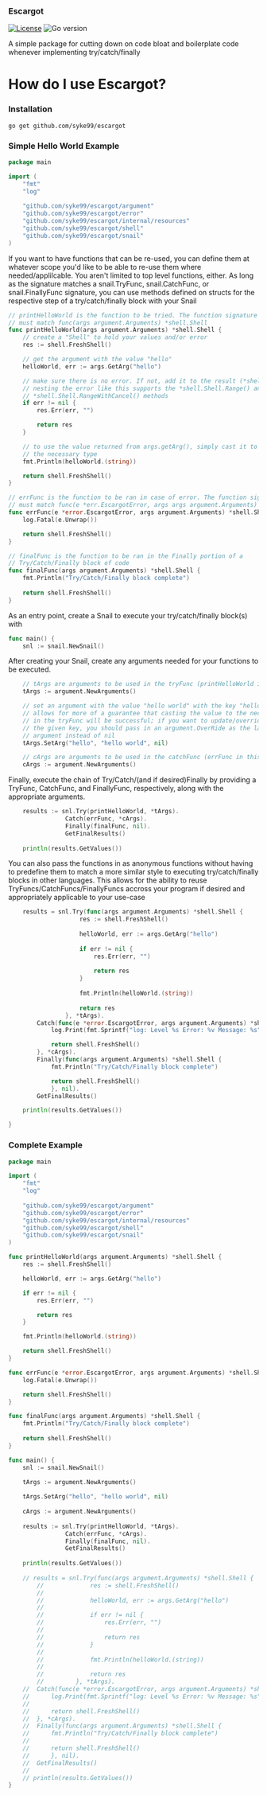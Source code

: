 ### Escargot

[![License](https://img.shields.io/github/license/syke99/escargot)](https://github.com/syke99/escargot/blob/master/LICENSE)
![Go version](https://img.shields.io/github/go-mod/go-version/syke99/escargot)</br>

A simple package for cutting down on code bloat and boilerplate code whenever implementing try/catch/finally

How do I use Escargot?
====

### Installation

```
go get github.com/syke99/escargot
```

### Simple Hello World Example

```go
package main

import (
	"fmt"
	"log"
	
	"github.com/syke99/escargot/argument"
	"github.com/syke99/escargot/error"
	"github.com/syke99/escargot/internal/resources"
	"github.com/syke99/escargot/shell"
	"github.com/syke99/escargot/snail"
)
```

If you want to have functions that can be re-used, you can define them at whatever scope you'd like to be
able to re-use them where needed/applilcable. You aren't limited to top level functions, either. As long as
the signature matches a snail.TryFunc, snail.CatchFunc, or snail.FinallyFunc signature, you can use methods
defined on structs for the respective step of a try/catch/finally block with your Snail

```go
// printHelloWorld is the function to be tried. The function signature
// must match func(args argument.Arguments) *shell.Shell
func printHelloWorld(args argument.Arguments) *shell.Shell {
	// create a "Shell" to hold your values and/or error
	res := shell.FreshShell()

	// get the argument with the value "hello"
	helloWorld, err := args.GetArg("hello")

	// make sure there is no error. If not, add it to the result (*shell.Shell);
	// nesting the error like this supports the *shell.Shell.Range() and
	// *shell.Shell.RangeWithCancel() methods
	if err != nil {
		res.Err(err, "")

		return res
	}

	// to use the value returned from args.getArg(), simply cast it to
	// the necessary type
	fmt.Println(helloWorld.(string))

	return shell.FreshShell()
}

// errFunc is the function to be ran in case of error. The function signature
// must match func(e *err.EscargotError, args args argument.Arguments) *shell.Shell
func errFunc(e *error.EscargotError, args argument.Arguments) *shell.Shell {
	log.Fatal(e.Unwrap())

	return shell.FreshShell()
}

// finalFunc is the function to be ran in the Finally portion of a 
// Try/Catch/Finally block of code
func finalFunc(args argument.Arguments) *shell.Shell {
	fmt.Println("Try/Catch/Finally block complete")
	
	return shell.FreshShell()
}
```

As an entry point, create a Snail to execute your try/catch/finally block(s) with

```go
func main() {
	snl := snail.NewSnail()
```

After creating your Snail, create any arguments needed for your functions to be executed.

```go
	// tArgs are arguments to be used in the tryFunc (printHelloWorld in this case)
	tArgs := argument.NewArguments()

	// set an argument with the value "hello world" with the key "hello"; this
	// allows for more of a guarantee that casting the value to the necessary type
	// in the tryFunc will be successful; if you want to update/override a value at
	// the given key, you should pass in an argument.OverRide as the last
	// argument instead of nil
	tArgs.SetArg("hello", "hello world", nil)

	// cArgs are arguments to be used in the catchFunc (errFunc in this case)
	cArgs := argument.NewArguments()
```

Finally, execute the chain of Try/Catch/(and if desired)Finally
by providing a TryFunc, CatchFunc, and FinallyFunc, respectively,
along with the appropriate arguments. 
```go
	results := snl.Try(printHelloWorld, *tArgs).
		        Catch(errFunc, *cArgs).
		        Finally(finalFunc, nil).
		        GetFinalResults()
	
	println(results.GetValues())
```

You can also pass the functions
in as anonymous functions without having to predefine them to match
a more similar style to executing try/catch/finally blocks in other languages.
This allows for the ability to reuse TryFuncs/CatchFuncs/FinallyFuncs accross
your program if desired and appropriately applicable to your use-case

```go
    results = snl.Try(func(args argument.Arguments) *shell.Shell {
                    res := shell.FreshShell()
            
                    helloWorld, err := args.GetArg("hello")
            
                    if err != nil {
                        res.Err(err, "")
            
                        return res
                    }
            
                    fmt.Println(helloWorld.(string))
            
                    return res
                }, *tArgs).
		Catch(func(e *error.EscargotError, args argument.Arguments) *shell.Shell {
			log.Print(fmt.Sprintf("log: Level %s Error: %v Message: %s", e.Level, e.Unwrap(), e.Msg))

			return shell.FreshShell()
		}, *cArgs).
		Finally(func(args argument.Arguments) *shell.Shell {
			fmt.Println("Try/Catch/Finally block complete")

			return shell.FreshShell()
			}, nil).
		GetFinalResults()

	println(results.GetValues())

}
```

### Complete Example

```go
package main

import (
	"fmt"
	"log"
	
	"github.com/syke99/escargot/argument"
	"github.com/syke99/escargot/error"
	"github.com/syke99/escargot/internal/resources"
	"github.com/syke99/escargot/shell"
	"github.com/syke99/escargot/snail"
)

func printHelloWorld(args argument.Arguments) *shell.Shell {
	res := shell.FreshShell()

	helloWorld, err := args.GetArg("hello")

	if err != nil {
		res.Err(err, "")

		return res
	}

	fmt.Println(helloWorld.(string))

	return shell.FreshShell()
}

func errFunc(e *error.EscargotError, args argument.Arguments) *shell.Shell {
	log.Fatal(e.Unwrap())

	return shell.FreshShell()
}

func finalFunc(args argument.Arguments) *shell.Shell {
	fmt.Println("Try/Catch/Finally block complete")
	
	return shell.FreshShell()
}

func main() {
	snl := snail.NewSnail()
	
	tArgs := argument.NewArguments()

	tArgs.SetArg("hello", "hello world", nil)
	
	cArgs := argument.NewArguments()
	
	results := snl.Try(printHelloWorld, *tArgs).
		        Catch(errFunc, *cArgs).
		        Finally(finalFunc, nil).
		        GetFinalResults()
	
	println(results.GetValues())
	
	// results = snl.Try(func(args argument.Arguments) *shell.Shell {
        //             res := shell.FreshShell()
        //     
        //             helloWorld, err := args.GetArg("hello")
        //     
        //             if err != nil {
        //                 res.Err(err, "")
        //     
        //                 return res
        //             }
        //     
        //             fmt.Println(helloWorld.(string))
        //     
        //             return res
        //         }, *tArgs).
	// 	Catch(func(e *error.EscargotError, args argument.Arguments) *shell.Shell {
	// 		log.Print(fmt.Sprintf("log: Level %s Error: %v Message: %s", e.Level, e.Unwrap(), e.Msg))
	// 
	// 		return shell.FreshShell()
	// 	}, *cArgs).
	// 	Finally(func(args argument.Arguments) *shell.Shell {
	// 		fmt.Println("Try/Catch/Finally block complete")
	// 
	// 		return shell.FreshShell()
	// 		}, nil).
	// 	GetFinalResults()
	// 
	// println(results.GetValues())
}
```
